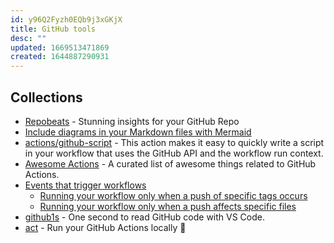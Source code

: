 ```yaml
---
id: y96Q2Fyzh0EQb9j3xGKjX
title: GitHub tools
desc: ""
updated: 1669513471869
created: 1644887290931
---
```


## Collections

- [Repobeats](https://repobeats.axiom.co/) - Stunning insights for your GitHub Repo
- [Include diagrams in your Markdown files with Mermaid](https://github.blog/2022-02-14-include-diagrams-markdown-files-mermaid/)
- [actions/github-script](https://github.com/actions/github-script) - This action makes it easy to quickly write a script in your workflow that uses the GitHub API and the workflow run context.
- [Awesome Actions](https://github.com/sdras/awesome-actions) - A curated list of awesome things related to GitHub Actions.
- [Events that trigger workflows](https://docs.github.com/en/actions/learn-github-actions/events-that-trigger-workflows)
  - [Running your workflow only when a push of specific tags occurs](https://docs.github.com/en/actions/using-workflows/events-that-trigger-workflows#running-your-workflow-only-when-a-push-of-specific-tags-occurs)
  - [Running your workflow only when a push affects specific files](https://docs.github.com/en/actions/using-workflows/events-that-trigger-workflows#running-your-workflow-only-when-a-push-affects-specific-files)
- [github1s](https://github.com/conwnet/github1s) - One second to read GitHub code with VS Code.
- [act](https://github.com/nektos/act) - Run your GitHub Actions locally 🚀
